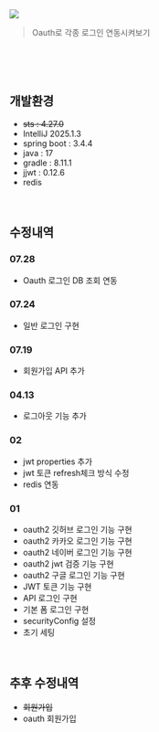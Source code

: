 <img src="https://capsule-render.vercel.app/api?type=transparent&height=200&section=header&text=Oauth&fontSize=90&fontColor=#ffffff&fontAlignY=38"/>
<blockquote data-ke-style="style2">
<p data-ke-size="size16">Oauth로 각종 로그인 연동시켜보기</p>
</blockquote>
<br/><br/><br/>

## 개발환경
- ~~sts : 4.27.0~~
- IntelliJ 2025.1.3
- spring boot : 3.4.4
- java : 17
- gradle : 8.11.1
- jjwt : 0.12.6
- redis
<br/><br/><br/>

## 수정내역
### 07.28
- Oauth 로그인 DB 조회 연동
### 07.24
- 일반 로그인 구현
### 07.19
- 회원가입 API 추가
### 04.13
- 로그아웃 기능 추가
### 02
- jwt properties 추가
- jwt 토큰 refresh체크 방식 수정
- redis 연동
### 01
- oauth2 깃허브 로그인 기능 구현
- oauth2 카카오 로그인 기능 구현
- oauth2 네이버 로그인 기능 구현
- oauth2 jwt 검증 기능 구현
- oauth2 구글 로그인 기능 구현
- JWT 토큰 기능 구현
- API 로그인 구현
- 기본 폼 로그인 구현
- securityConfig 설정
- 초기 세팅
<br/><br/><br/>


## 추후 수정내역
- ~~회원가입~~
- oauth 회원가입
